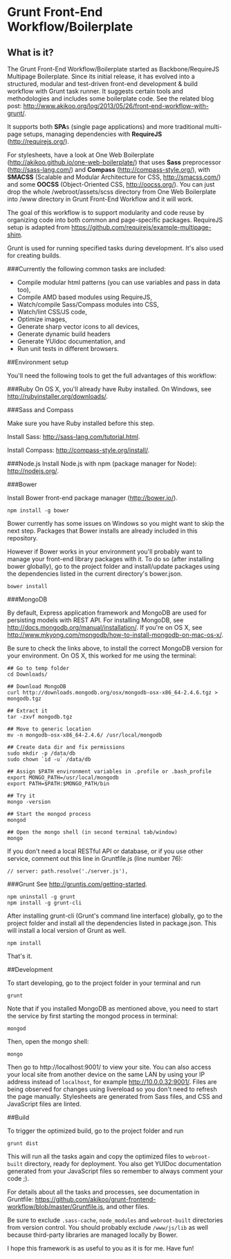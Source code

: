 # Grunt Front-End Workflow/Boilerplate

## What is it?

The Grunt Front-End Workflow/Boilerplate started as Backbone/RequireJS Multipage
Boilerplate. Since its initial release, it has evolved into a structured, modular
and test-driven front-end development & build workflow with Grunt task runner.
It suggests certain tools and methodologies and includes some boilerplate code.
See the related blog post: http://www.akikoo.org/log/2013/05/26/front-end-workflow-with-grunt/.

It supports both **SPA**s (single page applications) and more traditional multi-page
setups, managing dependencies with **RequireJS** (http://requirejs.org/).

For stylesheets, have a look at One Web Boilerplate (http://akikoo.github.io/one-web-boilerplate/)
that uses **Sass** preprocessor (http://sass-lang.com/) and **Compass**
(http://compass-style.org/), with **SMACSS** (Scalable and Modular Architecture
for CSS, http://smacss.com/) and some **OOCSS** (Object-Oriented CSS,
http://oocss.org/). You can just drop the whole /webroot/assets/scss directory from
One Web Boilerplate into /www directory in Grunt Front-End Workflow and it will work.

The goal of this workflow is to support modularity and code reuse by organizing
code into both common and page-specific packages. RequireJS setup is adapted from
https://github.com/requirejs/example-multipage-shim.

Grunt is used for running specified tasks during development. It's also used for
creating builds.

###Currently the following common tasks are included:

* Compile modular html patterns (you can use variables and pass in data too),
* Compile AMD based modules using RequireJS,
* Watch/compile Sass/Compass modules into CSS,
* Watch/lint CSS/JS code,
* Optimize images,
* Generate sharp vector icons to all devices,
* Generate dynamic build headers
* Generate YUIdoc documentation, and
* Run unit tests in different browsers.

##Environment setup

You'll need the following tools to get the full advantages of this workflow:

###Ruby
On OS X, you'll already have Ruby installed. On Windows, see http://rubyinstaller.org/downloads/.

###Sass and Compass

Make sure you have Ruby installed before this step.

Install Sass: http://sass-lang.com/tutorial.html.

Install Compass: http://compass-style.org/install/.

###Node.js
Install Node.js with npm (package manager for Node): http://nodejs.org/.

###Bower

Install Bower front-end package manager (http://bower.io/).

    npm install -g bower

Bower currently has some issues on Windows so you might want to skip the next step.
Packages that Bower installs are already included in this repository.

However if Bower works in your environment you'll probably want to manage your
front-end library packages with it. To do so (after installing bower globally),
go to the project folder and install/update packages using the dependencies
listed in the current directory's bower.json.

    bower install

###MongoDB

By default, Express application framework and MongoDB are used for persisting models
with REST API. For installing MongoDB, see http://docs.mongodb.org/manual/installation/.
If you're on OS X, see http://www.mkyong.com/mongodb/how-to-install-mongodb-on-mac-os-x/.

Be sure to check the links above, to install the correct MongoDB version for your environment.
On OS X, this worked for me using the terminal:

    ## Go to temp folder
    cd Downloads/

    ## Download MongoDB
    curl http://downloads.mongodb.org/osx/mongodb-osx-x86_64-2.4.6.tgz > mongodb.tgz

    ## Extract it
    tar -zxvf mongodb.tgz

    ## Move to generic location
    mv -n mongodb-osx-x86_64-2.4.6/ /usr/local/mongodb

    ## Create data dir and fix permissions
    sudo mkdir -p /data/db
    sudo chown `id -u` /data/db

    ## Assign $PATH environment variables in .profile or .bash_profile
    export MONGO_PATH=/usr/local/mongodb
    export PATH=$PATH:$MONGO_PATH/bin

    ## Try it
    mongo -version

    ## Start the mongod process
    mongod

    ## Open the mongo shell (in second terminal tab/window)
    mongo

If you don't need a local RESTful API or database, or if you use other service,
comment out this line in Gruntfile.js (line number 76):

    // server: path.resolve('./server.js'),

###Grunt
See http://gruntjs.com/getting-started.

    npm uninstall -g grunt
    npm install -g grunt-cli

After installing grunt-cli (Grunt's command line interface) globally, go to the
project folder and install all the dependencies listed in package.json. This will
install a local version of Grunt as well.

    npm install

That's it.

##Development

To start developing, go to the project folder in your terminal and run

    grunt

Note that if you installed MongoDB as mentioned above, you need to
start the service by first starting the mongod process in terminal:

    mongod

Then, open the mongo shell:

    mongo

Then go to http://localhost:9001/ to view your site. You can also access your
local site from another device on the same LAN by using your IP address instead
of `localhost`, for example http://10.0.0.32:9001/. Files are being observed
for changes using livereload so you don't need to refresh the page manually.
Stylesheets are generated from Sass files, and CSS and JavaScript files are linted.

##Build

To trigger the optimized build, go to the project folder and run

    grunt dist

This will run all the tasks again and copy the optimized files to `webroot-built`
directory, ready for deployment. You also get YUIDoc documentation generated from
your JavaScript files so remember to always comment your code ;).

For details about all the tasks and processes, see documentation in Gruntfile:
https://github.com/akikoo/grunt-frontend-workflow/blob/master/Gruntfile.js, and
other files.

Be sure to exclude `.sass-cache`, `node_modules` and `webroot-built` directories
from version control. You should probably exclude `/www/js/lib` as well because
third-party libraries are managed locally by Bower.

I hope this framework is as useful to you as it is for me. Have fun!